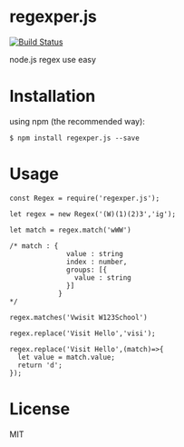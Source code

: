 # regexper.js

[![Build Status](https://travis-ci.org/kelvv/regexper.js.svg?branch=master)](https://travis-ci.org/kelvv/regexper.js)

node.js regex use easy

# Installation


using npm (the recommended way):

```
$ npm install regexper.js --save
```

# Usage

```
const Regex = require('regexper.js');

let regex = new Regex('(W)(1)(2)3','ig');  

let match = regex.match('wWW')

/* match : {
              value : string
              index : number,
              groups: [{
                value : string
              }]
            }
*/

regex.matches('Vwisit W123School')

regex.replace('Visit Hello','visi');

regex.replace('Visit Hello',(match)=>{
  let value = match.value;
  return 'd';
});
```

# License

MIT
